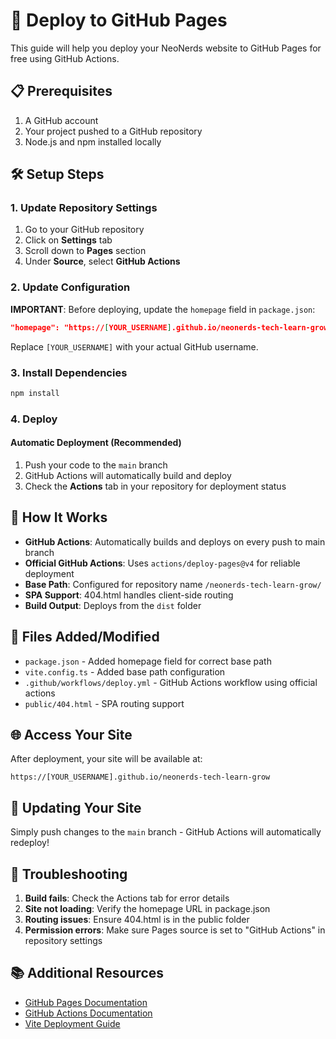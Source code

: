 # 🚀 Deploy to GitHub Pages

This guide will help you deploy your NeoNerds website to GitHub Pages for free using GitHub Actions.

## 📋 Prerequisites

1. A GitHub account
2. Your project pushed to a GitHub repository
3. Node.js and npm installed locally

## 🛠️ Setup Steps

### 1. Update Repository Settings

1. Go to your GitHub repository
2. Click on **Settings** tab
3. Scroll down to **Pages** section
4. Under **Source**, select **GitHub Actions**

### 2. Update Configuration

**IMPORTANT**: Before deploying, update the `homepage` field in `package.json`:

```json
"homepage": "https://[YOUR_USERNAME].github.io/neonerds-tech-learn-grow"
```

Replace `[YOUR_USERNAME]` with your actual GitHub username.

### 3. Install Dependencies

```bash
npm install
```

### 4. Deploy

#### Automatic Deployment (Recommended)
1. Push your code to the `main` branch
2. GitHub Actions will automatically build and deploy
3. Check the **Actions** tab in your repository for deployment status

## 🔧 How It Works

- **GitHub Actions**: Automatically builds and deploys on every push to main branch
- **Official GitHub Actions**: Uses `actions/deploy-pages@v4` for reliable deployment
- **Base Path**: Configured for repository name `/neonerds-tech-learn-grow/`
- **SPA Support**: 404.html handles client-side routing
- **Build Output**: Deploys from the `dist` folder

## 📁 Files Added/Modified

- `package.json` - Added homepage field for correct base path
- `vite.config.ts` - Added base path configuration
- `.github/workflows/deploy.yml` - GitHub Actions workflow using official actions
- `public/404.html` - SPA routing support

## 🌐 Access Your Site

After deployment, your site will be available at:
```
https://[YOUR_USERNAME].github.io/neonerds-tech-learn-grow
```

## 🔄 Updating Your Site

Simply push changes to the `main` branch - GitHub Actions will automatically redeploy!

## 🐛 Troubleshooting

1. **Build fails**: Check the Actions tab for error details
2. **Site not loading**: Verify the homepage URL in package.json
3. **Routing issues**: Ensure 404.html is in the public folder
4. **Permission errors**: Make sure Pages source is set to "GitHub Actions" in repository settings

## 📚 Additional Resources

- [GitHub Pages Documentation](https://pages.github.com/)
- [GitHub Actions Documentation](https://docs.github.com/en/actions)
- [Vite Deployment Guide](https://vitejs.dev/guide/static-deploy.html)
